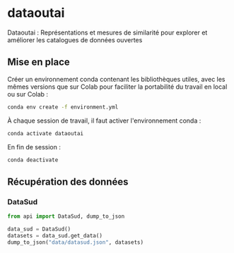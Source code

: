 # dataoutai

Dataoutai : Représentations et mesures de similarité pour explorer et améliorer les catalogues de données ouvertes

## Mise en place

Créer un environnement conda contenant les bibliothèques utiles, avec les mêmes versions que sur Colab pour faciliter la portabilité du travail en local ou sur Colab :

```sh
conda env create -f environment.yml
```

À chaque session de travail, il faut activer l'environnement conda :

```sh
conda activate dataoutai
```

En fin de session :

```sh
conda deactivate
```

## Récupération des données

### DataSud

```python
from api import DataSud, dump_to_json

data_sud = DataSud()
datasets = data_sud.get_data()
dump_to_json("data/datasud.json", datasets)
```
